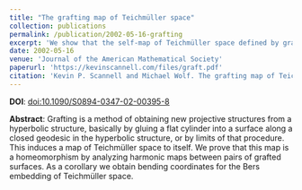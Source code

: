 ```yaml
---
title: "The grafting map of Teichmüller space"
collection: publications
permalink: /publication/2002-05-16-grafting
excerpt: 'We show that the self-map of Teichmüller space defined by grafting is a homeomorphism.'
date: 2002-05-16
venue: 'Journal of the American Mathematical Society'
paperurl: 'https://kevinscannell.com/files/graft.pdf'
citation: 'Kevin P. Scannell and Michael Wolf. The grafting map of Teichmüller space. <i>Journal of the American Mathematical Society</i>, 15(4):893–927, 2002.'
---
```


**DOI**: [doi:10.1090/S0894-0347-02-00395-8](http://dx.doi.org/10.1090/S0894-0347-02-00395-8)

**Abstract**: Grafting is a method of obtaining new projective structures from a hyperbolic structure, basically by gluing a flat cylinder into a surface along a closed geodesic in the hyperbolic structure, or by limits of that procedure. This induces a map of Teichmüller space to itself. We prove that this map is a homeomorphism by analyzing harmonic maps between pairs of grafted surfaces. As a corollary we obtain bending coordinates for the Bers embedding of Teichmüller space. 

